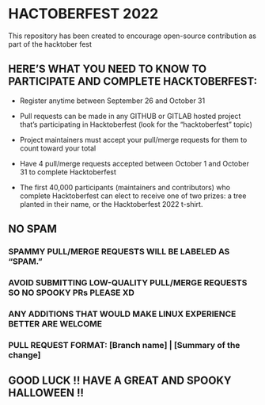 # HACTOBERFEST 2022

This repository has been created to encourage open-source contribution as part of the hacktober fest

## HERE’S WHAT YOU NEED TO KNOW TO PARTICIPATE AND COMPLETE HACKTOBERFEST:

- Register anytime between September 26 and October 31

- Pull requests can be made in any GITHUB or GITLAB hosted project that’s participating in Hacktoberfest (look for the “hacktoberfest” topic)

- Project maintainers must accept your pull/merge requests for them to count toward your total

- Have 4 pull/merge requests accepted between October 1 and October 31 to complete Hacktoberfest

- The first 40,000 participants (maintainers and contributors) who complete Hacktoberfest can elect to receive one of two prizes: a tree planted in their name, or the Hacktoberfest 2022 t-shirt.

## NO SPAM

### SPAMMY PULL/MERGE REQUESTS WILL BE LABELED AS “SPAM.”

### AVOID SUBMITTING LOW-QUALITY PULL/MERGE REQUESTS SO NO SPOOKY PRs PLEASE XD

### ANY ADDITIONS THAT WOULD MAKE LINUX EXPERIENCE BETTER ARE WELCOME

### PULL REQUEST FORMAT: [Branch name] | [Summary of the change] 

## GOOD LUCK !! HAVE A GREAT AND SPOOKY HALLOWEEN !!

